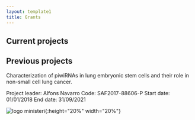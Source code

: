```yaml
---
layout: template1
title: Grants
---
```


## Current projects


## Previous projects

Characterization of piwiRNAs in lung embryonic stem cells and their role in non-small cell lung cancer.

Project leader: Alfons Navarro
Code: SAF2017-88606-P 
Start date: 01/01/2018
End date: 31/09/2021

![logo ministeri]({{site.base.url}}/assets/logos/ministeri.jpg){:height="20%" width="20%"}
